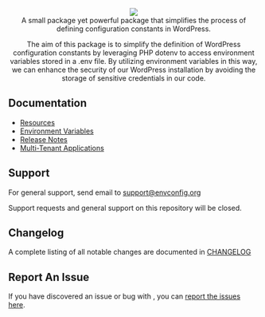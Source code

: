 <p align="center">
  <img src="https://user-images.githubusercontent.com/4777400/225331174-d5ae1c0e-5ec0-493b-aabc-91c4cc6a14c4.png" />
<br/>
  A small package yet powerful package that simplifies the process of defining configuration constants in WordPress.
</p>
<p align="center">
  The aim of this package is to simplify the definition of WordPress configuration constants by leveraging PHP dotenv to access environment variables stored in a .env file. By utilizing environment variables in this way, we can enhance the security of our WordPress installation by avoiding the storage of sensitive credentials in our code.
</p>

## Documentation

- [Resources](/wp-env-config/resources/)
- [Environment Variables](/wp-env-config/env)
- [Release Notes](https://github.com/devuri/wp-env-config/releases/)
- [Multi-Tenant Applications](/wp-env-config/multi-tenant)

## Support

For general support, send email to support@envconfig.org

Support requests and general support on this repository will be closed.

## Changelog
A complete listing of all notable changes are documented in [CHANGELOG](https://github.com/devuri/wp-env-config/blob/master/CHANGELOG.md)

## Report An Issue

If you have discovered an issue or bug with , you can [report the issues here](https://github.com/devuri/wp-env-config/issues). 
